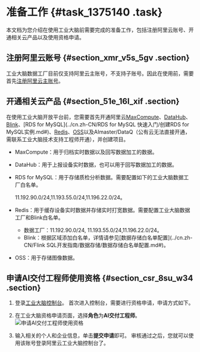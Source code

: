 # 准备工作 {#task_1375140 .task}

本文档为您介绍在使用工业大脑前需要完成的准备工作，包括注册阿里云账号、开通相关云产品以及使用资格申请。

## 注册阿里云账号 {#section_xmr_v5s_5gv .section}

工业大脑数据工厂目前仅支持阿里云主账号，不支持子账号。因此在使用前，需要首先[注册阿里云主账号](https://account.aliyun.com/register/register.html)。

## 开通相关云产品 {#section_51e_16l_xif .section}

在使用工业大脑开放平台前，您需要首先开通阿里云[MaxCompute](../cn.zh-CN/准备工作/开通MaxCompute.md#)、[DataHub](https://help.aliyun.com/document_detail/47443.html)、[Blink](../cn.zh-CN/准备工作/开通服务和创建项目.md#)、[RDS for MySQL](../cn.zh-CN/RDS for MySQL 快速入门/创建RDS for MySQL实例.md#)、[Redis](../cn.zh-CN/快速入门/步骤1：创建实例.md#)、[OSS](../cn.zh-CN/快速入门/开通OSS服务.md#)以及AImaster/DataQ（公有云无法直接开通，需联系工业大脑技术支持工程师开通），并创建项目。

-   MaxCompute：用于归档实时数据以及回写数据加工的数据。
-   DataHub：用于上报设备实时数据，也可以用于回写数据加工的数据。
-   RDS for MySQL：用于存储质检分析数据。需要配置如下的工业大脑数据工厂白名单。

    11.192.90.0/24,11.193.55.0/24,11.196.22.0/24。

-   Redis：用于缓存设备实时数据并存储实时打宽数据。需要配置工业大脑数据工厂和Blink白名单。
    -   数据工厂：11.192.90.0/24, 11.193.55.0/24,11.196.22.0/24。
    -   Blink：根据区域添加白名单，详情请参见[数据存储白名单配置](../cn.zh-CN/Flink SQL开发指南/数据存储/数据存储白名单配置.md#)。
-   OSS：用于存储图像数据。

## 申请AI交付工程师使用资格 {#section_csr_8su_w34 .section}

1.  登录[工业大脑控制台](https://et-industry-data-plant.aliyun.com/datafactory)。 首次进入控制台，需要进行资格申请，申请方式如下。
2.  在工业大脑资格申请页面，选择**角色**为**AI交付工程师**。![申请AI交付工程师使用资格](http://static-aliyun-doc.oss-cn-hangzhou.aliyuncs.com/assets/img/1040897/156706566052469_zh-CN.png)


3.  输入相关的个人和企业信息，单击**提交申请**即可。 审核通过之后，您就可以使用该账号登录阿里云工业大脑控制台了。

